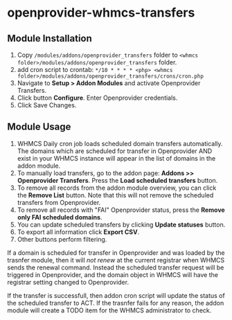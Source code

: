 # openprovider-whmcs-transfers

## Module Installation

1. Copy `/modules/addons/openprovider_transfers` folder to `<whmcs folder>/modules/addons/openprovider_transfers` folder.
2. add cron script to crontab: `*/10 * * * * <php> <whmcs folder>/modules/addons/openprovider_transfers/crons/cron.php`
3. Navigate to **Setup > Addon Modules** and activate Openprovider Transfers.
4. Click button **Configure**. Enter Openprovider credentials.
5. Click Save Changes.

## Module Usage

1. WHMCS Daily cron job loads scheduled domain transfers automatically. The domains which are scheduled for transfer in Openprovider AND exist in your WHMCS instance will appear in the list of domains in the addon module.
2. To manually load transfers, go to the addon page: **Addons >> Openprovider Transfers**. Press the **Load scheduled transfers** button.
3. To remove all records from the addon module overview, you can click the **Remove List** button. Note that this will not remove the scheduled transfers from Openprovider.
4. To remove all records with "FAI" Openprovider status, press the **Remove only FAI scheduled domains**.
5. You can update scheduled transfers by clicking **Update statuses** button.
6. To export all information click **Export CSV**.
7. Other buttons perform filtering.

If a domain is scheduled for transfer in Openprovider and was loaded by the trasnfer module, then it will _not renew_ at the current registrar when WHMCS sends the renewal command. Instead the scheduled transfer request will be triggered in Openprovider, and the domain object in WHMCS will have the registrar setting changed to Openprovider.

If the transfer is successfull, then addon cron script will update the status of the scheduled transfer to ACT.
If the trasnfer fails for any reason, the addon module will create a TODO item for the WHMCS administrator to check.

